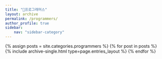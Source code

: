 ```yaml
---
title: "🌴프로그래머스"
layout: archive
permalink: /programmers/
author_profile: true
sidebar:
    nav: "sidebar-category"
---
```


{% assign posts = site.categories.programmers %}
{% for post in posts %} {% include archive-single.html type=page.entries_layout %} {% endfor %}
